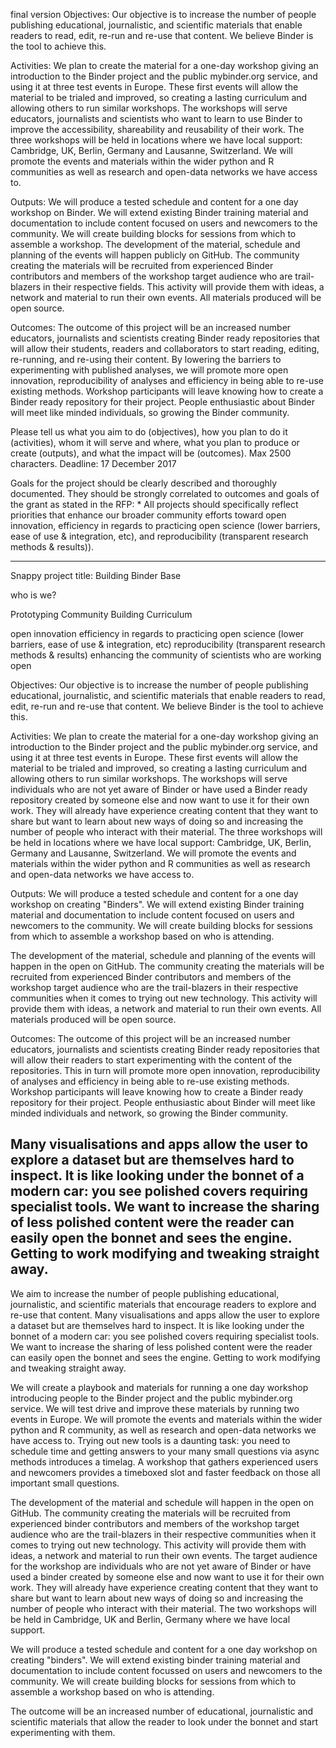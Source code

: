 final version
Objectives:
Our objective is to increase the number of people publishing educational, journalistic, and scientific materials that enable readers to read, edit, re-run and re-use that content. We believe Binder is the tool to achieve this.

Activities:
We plan to create the material for a one-day workshop giving an introduction to the Binder project and the public mybinder.org service, and using it at three test events in Europe. These first events will allow the material to be trialed and improved, so creating a lasting curriculum and allowing others to run similar workshops. The workshops will serve educators, journalists and scientists who want to learn to use Binder to improve the accessibility, shareability and reusability of their work. The three workshops will be held in locations where we have local support: Cambridge, UK, Berlin, Germany and Lausanne, Switzerland. We will promote the events and materials within the wider python and R communities as well as research and open-data networks we have access to.

Outputs:
We will produce a tested schedule and content for a one day workshop on Binder. We will extend existing Binder training material and documentation to include content focused on users and newcomers to the community. We will create building blocks for sessions from which to assemble a workshop. The development of the material, schedule and planning of the events will happen publicly on GitHub. The community creating the materials will be recruited from experienced Binder contributors and members of the workshop target audience who are trail-blazers in their respective fields. This activity will provide them with ideas, a network and material to run their own events. All materials produced will be open source.

Outcomes:
The outcome of this project will be an increased number educators, journalists and scientists creating Binder ready repositories that will allow their students, readers and collaborators to start reading, editing, re-running, and re-using their content. By lowering the barriers to experimenting with published analyses, we will promote more open innovation, reproducibility of analyses and efficiency in being able to re-use existing methods. Workshop participants will leave knowing how to create a Binder ready repository for their project. People enthusiastic about Binder will meet like minded individuals, so growing the Binder community.





Please tell us what you aim to do (objectives), how you plan to do it (activities), whom it will serve and where, what you plan to produce or create (outputs), and what the impact will be (outcomes). Max 2500 characters. Deadline: 17 December 2017

Goals for the project should be clearly described and thoroughly documented.  They should be strongly correlated to outcomes and goals of the grant as stated in the RFP: 
	* All projects should specifically reflect priorities that enhance our broader community efforts toward open innovation, efficiency in regards to practicing open science (lower barriers, ease of use & integration, etc), and reproducibility (transparent research methods & results)).

-----------------------------------------------------------------------------------------

Snappy project title:
    Building Binder Base

who is we?

Prototyping
Community
Building Curriculum

 open innovation
 efficiency in regards to practicing open science (lower barriers, ease of use & integration, etc)
 reproducibility (transparent research methods & results)
enhancing the community of scientists who are working open


Objectives:
Our objective is to increase the number of people publishing educational, journalistic, and scientific materials that enable readers to read, edit, re-run and re-use that content. We believe Binder is the tool to achieve this.

Activities:
We plan to create the material for a one-day workshop giving an introduction to the Binder project and the public mybinder.org service, and using it at three test events in Europe. 
These first events will allow the material to be trialed and improved, so creating a lasting curriculum and allowing others to run similar workshops. The workshops will serve individuals who are not yet aware of Binder or have used a Binder ready repository created by someone else and now want to use it for their own work. They will already have experience creating content that they want to share but want to learn about new ways of doing so and increasing the number of people who interact with their material. The three workshops will be held in locations where we have local support: Cambridge, UK, Berlin, Germany and Lausanne, Switzerland. We will promote the events and materials within the wider python and R communities as well as research and open-data networks we have access to.

Outputs:
We will produce a tested schedule and content for a one day workshop on creating "Binders". We will extend existing Binder training material and documentation to include content focused on users and newcomers to the community. We will create building blocks for sessions from which to assemble a workshop based on who is attending.

The development of the material, schedule and planning of the events will happen in the open on GitHub. The community creating the materials will be recruited from experienced Binder contributors and members of the workshop target audience who are the trail-blazers in their respective communities when it comes to trying out new technology. This activity will provide them with ideas, a network and material to run their own events. All materials produced will be open source.

Outcomes:
The outcome of this project will be an increased number educators, journalists and scientists creating Binder ready repositories that will allow their readers to start experimenting with the content of the repositories. This in turn will promote more open innovation, reproducibility of analyses and efficiency in being able to re-use existing methods. Workshop participants will leave knowing how to create a Binder ready repository for their project. People enthusiastic about Binder will meet like minded individuals and network, so growing the Binder community.







Many visualisations and apps allow the user to explore a dataset but are themselves hard to inspect. It is like looking under the bonnet of a modern car: you see polished covers requiring specialist tools. We want to increase the sharing of less polished content were the reader can easily open the bonnet and sees the engine. Getting to work modifying and tweaking straight away.
-----------------------------------------------------------------------------------------

We aim to increase the number of people publishing educational, journalistic,
and scientific materials that encourage readers to explore and re-use that
content. Many visualisations and apps allow the user to explore a dataset but
are themselves hard to inspect. It is like looking under the bonnet of a modern
car: you see polished covers requiring specialist tools. We want to increase
the sharing of less polished content were the reader can easily open the bonnet
and sees the engine. Getting to work modifying and tweaking straight away.

We will create a playbook and materials for running a one day workshop introducing
people to the Binder project and the public mybinder.org service. We will test
drive and improve these materials by running two events in Europe. We will
promote the events and materials within the wider python and R community, as
well as research and open-data networks we have access to. Trying out new tools
is a daunting task: you need to schedule time and getting answers to your many
small questions via async methods introduces a timelag. A workshop that gathers
experienced users and newcomers provides a timeboxed slot and faster feedback
on those all important small questions.

The development of the material and schedule will happen in the open on GitHub.
The community creating the materials will be recruited from experienced binder
contributors and members of the workshop target audience who are the trail-blazers
in their respective communities when it comes to trying out new technology.
This activity will provide them with ideas, a network and material to run their
own events.
The target audience for the workshop are individuals who are not yet aware of
Binder or have used a binder created by someone else and now want to use it for
their own work. They will already have experience creating content that they
want to share but want to learn about new ways of doing so and increasing the
number of people who interact with their material. The two workshops will be
held in Cambridge, UK and Berlin, Germany where we have local support.

We will produce a tested schedule and content for a one day workshop on creating
"binders". We will extend existing binder training material and documentation
to include content focussed on users and newcomers to the community. We will
create building blocks for sessions from which to assemble a workshop based on
who is attending.

The outcome will be an increased number of educational, journalistic and
scientific materials that allow the reader to look under the bonnet and start
experimenting with them.

